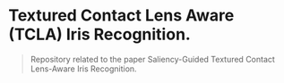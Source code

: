 # Textured Contact Lens Aware (TCLA) Iris Recognition.

> Repository related to the paper Saliency-Guided Textured Contact Lens-Aware Iris Recognition.
